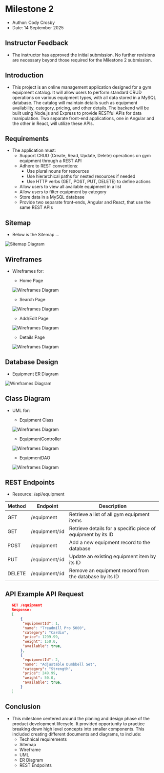 # Milestone 2

 - Author:  Cody Crosby
 - Date:  14 September 2025

## Instructor Feedback
 - The instructor has approved the initial submission. No further revisions are necessary beyond those required for the Milestone 2 submission.

## Introduction

 - This project is an online management application designed for a gym equipment catalog. It will allow users to perform standard CRUD operations on various equipment types, with all data stored in a MySQL database. The catalog will maintain details such as equipment availability, category, pricing, and other details. The backend will be built using Node.js and Express to provide RESTful APIs for data manipulation. Two separate front-end applications, one in Angular and the other in React, will utilize these APIs.

## Requirements

 - The application must:
    - Support CRUD (Create, Read, Update, Delete) operations on gym equipment through a REST API
    - Adhere to REST conventions:
        - Use plural nouns for resources
        - Use hierarchical paths for nested resources if needed
        - Use HTTP verbs (GET, POST, PUT, DELETE) to define actions
    - Allow users to view all available equipment in a list
    - Allow users to filter equipment by category
    - Store data in a MySQL database
    - Provide two separate front-ends, Angular and React, that use the same REST APIs

## Sitemap

 - Below is the Sitemap ...

 ![Sitemap Diagram](images/sitemap.png)

## Wireframes

 - Wireframes for:
    - Home Page

     ![Wireframes Diagram](images/home.png)
    - Search Page

     ![Wireframes Diagram](images/search.png)
    - Add/Edit Page

     ![Wireframes Diagram](images/add.png)
    - Details Page

     ![Wireframes Diagram](images/details.png)

## Database Design

 - Equipment ER Diagram

  ![Wireframes Diagram](images/equipment.png)

## Class Diagram

 - UML for:
    - Equipment Class

     ![Wireframes Diagram](images/equipment.png)
    - EquipmentController

     ![Wireframes Diagram](images/controller.png)
    - EquipmentDAO

     ![Wireframes Diagram](images/dao.png)

## REST Endpoints

 - Resource: /api/equipment

 |Method|Endpoint|Description|
 |--|--|--|
 |GET|/equipment|Retrieve a list of all gym equipment items|
 |GET|/equipment/:id|Retrieve details for a specific piece of equipment by its ID|
 |POST|/equipment|Add a new equipment record to the database|
 |PUT|/equipment/:id|Update an existing equipment item by its ID|
 |DELETE|/equipment/:id|Remove an equipment record from the database by its ID|

## API Example API Request

 ```json
    GET /equipment
    Response:
    [
        {
         "equipmentId": 1,
         "name": "Treadmill Pro 5000",
         "category": "Cardio",
         "price": 1299.99,
         "weight": 150.0,
         "available": true,
        },
        {
         "equipmentId": 2,
         "name": "Adjustable Dumbbell Set",
         "category": "Strength",
         "price": 249.99,
         "weight": 50.0,
         "available": true,
        }
    ]
 ```

## Conclusion

 - This milestone centered around the planing and design phase of the product development lifecycle. It provided opportunity to practice breaking down high level concepts into smaller components. This included creating different documents and diagrams, to include: 
    - Technical requirements
    - Sitemap
    - Wireframe
    - UML
    - ER Diagram
    - REST Endpoints